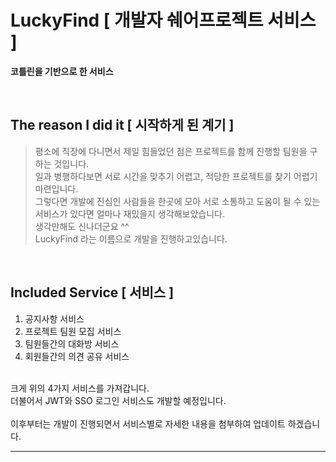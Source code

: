 # LuckyFind [ 개발자 쉐어프로젝트 서비스 ]
**코틀린을 기반으로 한 서비스** 

<br>


## The reason I did it [ 시작하게 된 계기 ]
> 평소에 직장에 다니면서 제일 힘들었던 점은 프로젝트를 함께 진행할 팀원을 구하는 것입니다. <br>
> 일과 병행하다보면 서로 시간을 맞추기 어렵고, 적당한 프로젝트를 찾기 어렵기 마련입니다. <br>
> 그렇다면 개발에 진심인 사람들을 한곳에 모아 서로 소통하고 도움이 될 수 있는 서비스가 있다면 얼마나 재밌을지 생각해보았습니다. <br>
> 생각만해도 신나더군요 ^^ <br>
> LuckyFind 라는 이름으로 개발을 진행하고있습니다.
<br>

## Included Service [ 서비스 ]
1. 공지사항 서비스
2. 프로젝트 팀원 모집 서비스
3. 팀원들간의 대화방 서비스
4. 회원들간의 의견 공유 서비스

<br>
크게 위의 4가지 서비스를 가져갑니다. <br>
더불어서 JWT와 SSO 로그인 서비스도 개발할 예정입니다. <br>
<br>
이후부터는 개발이 진행되면서 서비스별로 자세한 내용을 첨부하여 업데이트 하겠습니다.

---
